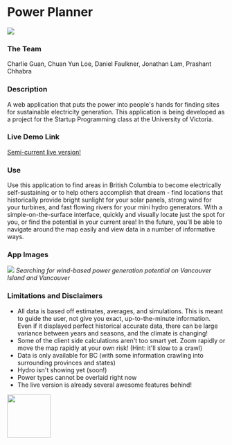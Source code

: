 Power Planner
=============

![](https://dl.dropboxusercontent.com/u/50321307/power_planner_gh.png)

### The Team
Charlie Guan, Chuan Yun Loe, Daniel Faulkner, Jonathan Lam, Prashant Chhabra

### Description
A web application that puts the power into people's hands for finding sites for sustainable electricity generation. This application is being developed as a project for the Startup Programming class at the University of Victoria.

### Live Demo Link
[Semi-current live version!](http://2-1.power-planner.appspot.com/)

### Use
Use this application to find areas in British Columbia to become electrically self-sustaining or to help others accomplish that dream - find locations that historically provide bright sunlight for your solar panels, strong wind for your turbines, and fast flowing rivers for your mini hydro generators. With a simple-on-the-surface interface, quickly and visually locate just the spot for you, or find the potential in your current area! In the future, you'll be able to navigate around the map easily and view data in a number of informative ways.

### App Images
![](https://dl.dropboxusercontent.com/u/50321307/heatmap_colour2.png)
*Searching for wind-based power generation potential on Vancouver Island and Vancouver*

### Limitations and Disclaimers
* All data is based off estimates, averages, and simulations. This is meant to guide the user, not give you exact, up-to-the-minute information. Even if it displayed perfect historical accurate data, there can be large variance between years and seasons, and the climate is changing!
* Some of the client side calculations aren't too smart yet. Zoom rapidly or move the map rapidly at your own risk! (Hint: it'll slow to a crawl)
* Data is only available for BC (with some information crawling into surrounding provinces and states)
* Hydro isn't showing yet (soon!)
* Power types cannot be overlaid right now
* The live version is already several awesome features behind!
 
<a href="url"><img src="https://dl.dropboxusercontent.com/u/50321307/PowerPlannerLogo_v2.png" align="middle" height="100" width="100" ></a>
